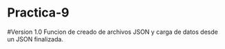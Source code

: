 # Practica-9

#Version 1.0
Funcion de creado de archivos JSON y carga de datos desde un JSON finalizada.